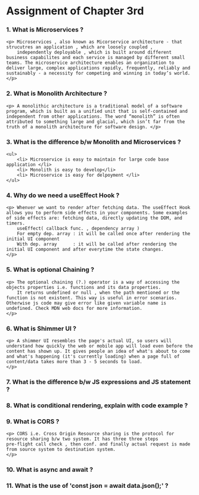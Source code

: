 # Assignment of Chapter 3rd

### 1. What is Microservices ?
    <p> Microservices , also known as Micorservice architecture - that strucutres an application , which are loosely coupled , 
        independently deployable , which is built around different business capabilites and each service is managed by different small teams. The microservice architecture enables an organization to deliver large, complex applications rapidly, frequently, reliably and sustainably - a necessity for competing and winning in today’s world. </p>

### 2. What is Monolith Architecture ?
    <p> A monolithic architecture is a traditional model of a software program, which is built as a unified unit that is self-contained and independent from other applications. The word “monolith” is often attributed to something large and glacial, which isn’t far from the truth of a monolith architecture for software design. </p>

### 3. What is the difference b/w Monolith and Microservices ?
    <ul>
        <li> Microservice is easy to maintain for large code base application </li>
        <li> Monolith is easy to develop</li>
        <li> Microservice is easy for delpoyment </li>
    </ul>

### 4. Why do we need a useEffect Hook ?
    <p> Whenver we want to render after fetching data. The useEffect Hook allows you to perform side effects in your components. Some examples of side effects are: fetching data, directly updating the DOM, and timers.
        useEffect( callback func. , dependency array )
        For empty dep. array : it will be called once after rendering the initial UI component
        With dep. array      : it will be called after rendering the initial UI component and after everytime the state changes.
    </p>

### 5. What is optional Chaining ?
    <p> The optional chaining (?.) operator is a way of accessing the objects properties i.e. functions and its data properties.
        It returns undefined or null , when the path mentioned or the function is not existent. This way is useful in error scenarios. Otherwise js code may give error like given variable name is undefined. Check MDN web docs for more information. 
    </p>

### 6. What is Shimmer UI ?
    <p> A shimmer UI resembles the page's actual UI, so users will understand how quickly the web or mobile app will load even before the content has shown up. It gives people an idea of what's about to come and what's happening (it's currently loading) when a page full of content/data takes more than 3 - 5 seconds to load.
    </p>

### 7. What is the difference b/w JS expressions and JS statement ?
### 8. What is conditional rendering, explain with code example ?
### 9. What is CORS ?
    <p> CORS i.e. Cross Origin Resource sharing is the protocol for resource sharing b/w two system. It has three three steps 
    pre-flight call check , then conf. and finally actual request is made from source system to destination system.
    </p>

### 10. What is async and await ?
### 11. What is the use of 'const json = await data.json();' ?
 
